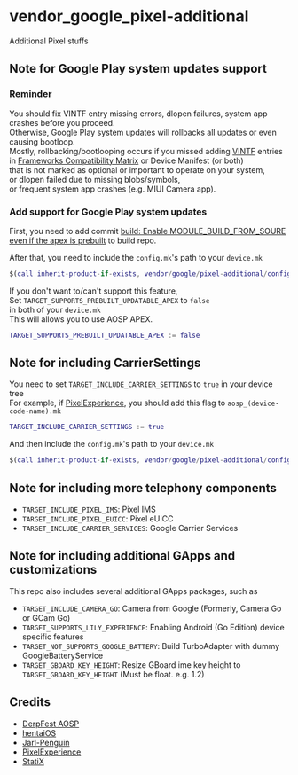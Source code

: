 # vendor_google_pixel-additional
Additional Pixel stuffs

## Note for Google Play system updates support

### Reminder
You should fix VINTF entry missing errors, dlopen failures, system app crashes before you proceed.
<br>Otherwise, Google Play system updates will rollbacks all updates or even causing bootloop.
<br>Mostly, rollbacking/bootlooping occurs if you missed adding [VINTF](https://source.android.com/docs/core/architecture/vintf) entries in [Frameworks Compatibility Matrix](https://source.android.com/docs/core/architecture/vintf/comp-matrices) or Device Manifest (or both)
<br>that is not marked as optional or important to operate on your system,
<br>or dlopen failed due to missing blobs/symbols,
<br>or frequent system app crashes (e.g. MIUI Camera app).

### Add support for Google Play system updates
First, you need to add commit [build: Enable MODULE_BUILD_FROM_SOURE even if the apex is prebuilt](https://github.com/TheParasiteProject/build/commit/c943b5da907727d1af544cd6a92d34aa8c75dfef) to build repo.<br>

After that, you need to include the `config.mk`'s path to your `device.mk`

```M
$(call inherit-product-if-exists, vendor/google/pixel-additional/config.mk)
```

If you don't want to/can't support this feature,
<br>Set `TARGET_SUPPORTS_PREBUILT_UPDATABLE_APEX` to `false`
<br> in both of your `device.mk`
<br>This will allows you to use AOSP APEX.

```M
TARGET_SUPPORTS_PREBUILT_UPDATABLE_APEX := false
```

## Note for including CarrierSettings
You need to set `TARGET_INCLUDE_CARRIER_SETTINGS` to `true` in your device tree
<br>For example, if [PixelExperience](https://github.com/PixelExperience), you should add this flag to `aosp_(device-code-name).mk`

```M
TARGET_INCLUDE_CARRIER_SETTINGS := true
```

And then include the `config.mk`'s path to your `device.mk`

```M
$(call inherit-product-if-exists, vendor/google/pixel-additional/config.mk)
```

## Note for including more telephony components

* `TARGET_INCLUDE_PIXEL_IMS`: Pixel IMS
* `TARGET_INCLUDE_PIXEL_EUICC`: Pixel eUICC
* `TARGET_INCLUDE_CARRIER_SERVICES`: Google Carrier Services

## Note for including additional GApps and customizations

This repo also includes several additional GApps packages, such as 
* `TARGET_INCLUDE_CAMERA_GO`: Camera from Google (Formerly, Camera Go or GCam Go)
* `TARGET_SUPPORTS_LILY_EXPERIENCE`: Enabling Android (Go Edition) device specific features
* `TARGET_NOT_SUPPORTS_GOOGLE_BATTERY`: Build TurboAdapter with dummy GoogleBatteryService
* `TARGET_GBOARD_KEY_HEIGHT`: Resize GBoard ime key height to `TARGET_GBOARD_KEY_HEIGHT` (Must be float. e.g. 1.2)

## Credits
* [DerpFest AOSP](https://github.com/DerpFest-AOSP)
* [hentaiOS](https://github.com/hentaiOS)
* [Jarl-Penguin](https://github.com/JarlPenguin)
* [PixelExperience](https://github.com/PixelExperience)
* [StatiX](https://github.com/StatiXOS)
